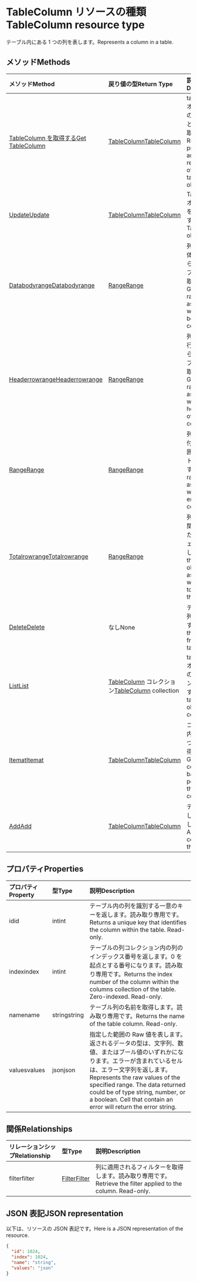 # <a name="tablecolumn-resource-type"></a><span data-ttu-id="c40b2-101">TableColumn リソースの種類</span><span class="sxs-lookup"><span data-stu-id="c40b2-101">TableColumn resource type</span></span>

<span data-ttu-id="c40b2-102">テーブル内にある 1 つの列を表します。</span><span class="sxs-lookup"><span data-stu-id="c40b2-102">Represents a column in a table.</span></span>


## <a name="methods"></a><span data-ttu-id="c40b2-103">メソッド</span><span class="sxs-lookup"><span data-stu-id="c40b2-103">Methods</span></span>

| <span data-ttu-id="c40b2-104">メソッド</span><span class="sxs-lookup"><span data-stu-id="c40b2-104">Method</span></span>           | <span data-ttu-id="c40b2-105">戻り値の型</span><span class="sxs-lookup"><span data-stu-id="c40b2-105">Return Type</span></span>    |<span data-ttu-id="c40b2-106">説明</span><span class="sxs-lookup"><span data-stu-id="c40b2-106">Description</span></span>|
|:---------------|:--------|:----------|
|[<span data-ttu-id="c40b2-107">TableColumn を取得する</span><span class="sxs-lookup"><span data-stu-id="c40b2-107">Get TableColumn</span></span>](../api/tablecolumn_get.md) | [<span data-ttu-id="c40b2-108">TableColumn</span><span class="sxs-lookup"><span data-stu-id="c40b2-108">TableColumn</span></span>](tablecolumn.md) |<span data-ttu-id="c40b2-109">tableColumn オブジェクトのプロパティと関係を読み取ります。</span><span class="sxs-lookup"><span data-stu-id="c40b2-109">Read properties and relationships of tableColumn object.</span></span>|
|[<span data-ttu-id="c40b2-110">Update</span><span class="sxs-lookup"><span data-stu-id="c40b2-110">Update</span></span>](../api/tablecolumn_update.md) | [<span data-ttu-id="c40b2-111">TableColumn</span><span class="sxs-lookup"><span data-stu-id="c40b2-111">TableColumn</span></span>](tablecolumn.md) |<span data-ttu-id="c40b2-112">TableColumn オブジェクトを更新します。</span><span class="sxs-lookup"><span data-stu-id="c40b2-112">Update TableColumn object.</span></span> |
|[<span data-ttu-id="c40b2-113">Databodyrange</span><span class="sxs-lookup"><span data-stu-id="c40b2-113">Databodyrange</span></span>](../api/tablecolumn_databodyrange.md)|[<span data-ttu-id="c40b2-114">Range</span><span class="sxs-lookup"><span data-stu-id="c40b2-114">Range</span></span>](range.md)|<span data-ttu-id="c40b2-115">列のデータ本体に関連付けられた範囲オブジェクトを取得します。</span><span class="sxs-lookup"><span data-stu-id="c40b2-115">Gets the range object associated with the data body of the column.</span></span>|
|[<span data-ttu-id="c40b2-116">Headerrowrange</span><span class="sxs-lookup"><span data-stu-id="c40b2-116">Headerrowrange</span></span>](../api/tablecolumn_headerrowrange.md)|[<span data-ttu-id="c40b2-117">Range</span><span class="sxs-lookup"><span data-stu-id="c40b2-117">Range</span></span>](range.md)|<span data-ttu-id="c40b2-118">列のヘッダー行に関連付けられた範囲オブジェクトを取得します。</span><span class="sxs-lookup"><span data-stu-id="c40b2-118">Gets the range object associated with the header row of the column.</span></span>|
|[<span data-ttu-id="c40b2-119">Range</span><span class="sxs-lookup"><span data-stu-id="c40b2-119">Range</span></span>](../api/tablecolumn_range.md)|[<span data-ttu-id="c40b2-120">Range</span><span class="sxs-lookup"><span data-stu-id="c40b2-120">Range</span></span>](range.md)|<span data-ttu-id="c40b2-121">列全体に関連付けられた範囲オブジェクトを取得します。</span><span class="sxs-lookup"><span data-stu-id="c40b2-121">Gets the range object associated with the entire column.</span></span>|
|[<span data-ttu-id="c40b2-122">Totalrowrange</span><span class="sxs-lookup"><span data-stu-id="c40b2-122">Totalrowrange</span></span>](../api/tablecolumn_totalrowrange.md)|[<span data-ttu-id="c40b2-123">Range</span><span class="sxs-lookup"><span data-stu-id="c40b2-123">Range</span></span>](range.md)|<span data-ttu-id="c40b2-124">列の集計行に関連付けられた範囲オブジェクトを取得します。</span><span class="sxs-lookup"><span data-stu-id="c40b2-124">Gets the range object associated with the totals row of the column.</span></span>|
|[<span data-ttu-id="c40b2-125">Delete</span><span class="sxs-lookup"><span data-stu-id="c40b2-125">Delete</span></span>](../api/tablecolumn_delete.md)|<span data-ttu-id="c40b2-126">なし</span><span class="sxs-lookup"><span data-stu-id="c40b2-126">None</span></span>|<span data-ttu-id="c40b2-127">テーブルから列を削除します。</span><span class="sxs-lookup"><span data-stu-id="c40b2-127">Deletes the column from the table.</span></span>|
|[<span data-ttu-id="c40b2-128">List</span><span class="sxs-lookup"><span data-stu-id="c40b2-128">List</span></span>](../api/tablecolumn_list.md) | <span data-ttu-id="c40b2-129">[TableColumn](tablecolumn.md) コレクション</span><span class="sxs-lookup"><span data-stu-id="c40b2-129">[TableColumn](tablecolumn.md) collection</span></span> |<span data-ttu-id="c40b2-130">tableColumn オブジェクトのコレクションを取得します。</span><span class="sxs-lookup"><span data-stu-id="c40b2-130">Get tableColumn object collection.</span></span> |
|[<span data-ttu-id="c40b2-131">Itemat</span><span class="sxs-lookup"><span data-stu-id="c40b2-131">Itemat</span></span>](../api/tablecolumncollection_itemat.md)|[<span data-ttu-id="c40b2-132">TableColumn</span><span class="sxs-lookup"><span data-stu-id="c40b2-132">TableColumn</span></span>](tablecolumn.md)|<span data-ttu-id="c40b2-133">コレクション内の位置に基づいて列を取得します。</span><span class="sxs-lookup"><span data-stu-id="c40b2-133">Gets a column based on its position in the collection.</span></span>|
|[<span data-ttu-id="c40b2-134">Add</span><span class="sxs-lookup"><span data-stu-id="c40b2-134">Add</span></span>](../api/tablecolumncollection_add.md)|[<span data-ttu-id="c40b2-135">TableColumn</span><span class="sxs-lookup"><span data-stu-id="c40b2-135">TableColumn</span></span>](tablecolumn.md)|<span data-ttu-id="c40b2-136">テーブルに新しい列を追加します。</span><span class="sxs-lookup"><span data-stu-id="c40b2-136">Adds a new column to the table.</span></span>|

## <a name="properties"></a><span data-ttu-id="c40b2-137">プロパティ</span><span class="sxs-lookup"><span data-stu-id="c40b2-137">Properties</span></span>
| <span data-ttu-id="c40b2-138">プロパティ</span><span class="sxs-lookup"><span data-stu-id="c40b2-138">Property</span></span>     | <span data-ttu-id="c40b2-139">型</span><span class="sxs-lookup"><span data-stu-id="c40b2-139">Type</span></span>   |<span data-ttu-id="c40b2-140">説明</span><span class="sxs-lookup"><span data-stu-id="c40b2-140">Description</span></span>|
|:---------------|:--------|:----------|
|<span data-ttu-id="c40b2-141">id</span><span class="sxs-lookup"><span data-stu-id="c40b2-141">id</span></span>|<span data-ttu-id="c40b2-142">int</span><span class="sxs-lookup"><span data-stu-id="c40b2-142">int</span></span>|<span data-ttu-id="c40b2-p101">テーブル内の列を識別する一意のキーを返します。読み取り専用です。</span><span class="sxs-lookup"><span data-stu-id="c40b2-p101">Returns a unique key that identifies the column within the table. Read-only.</span></span>|
|<span data-ttu-id="c40b2-145">index</span><span class="sxs-lookup"><span data-stu-id="c40b2-145">index</span></span>|<span data-ttu-id="c40b2-146">int</span><span class="sxs-lookup"><span data-stu-id="c40b2-146">int</span></span>|<span data-ttu-id="c40b2-p102">テーブルの列コレクション内の列のインデックス番号を返します。0 を起点とする番号になります。読み取り専用です。</span><span class="sxs-lookup"><span data-stu-id="c40b2-p102">Returns the index number of the column within the columns collection of the table. Zero-indexed. Read-only.</span></span>|
|<span data-ttu-id="c40b2-150">name</span><span class="sxs-lookup"><span data-stu-id="c40b2-150">name</span></span>|<span data-ttu-id="c40b2-151">string</span><span class="sxs-lookup"><span data-stu-id="c40b2-151">string</span></span>|<span data-ttu-id="c40b2-p103">テーブル列の名前を取得します。読み取り専用です。</span><span class="sxs-lookup"><span data-stu-id="c40b2-p103">Returns the name of the table column. Read-only.</span></span>|
|<span data-ttu-id="c40b2-154">values</span><span class="sxs-lookup"><span data-stu-id="c40b2-154">values</span></span>|<span data-ttu-id="c40b2-155">json</span><span class="sxs-lookup"><span data-stu-id="c40b2-155">json</span></span>|<span data-ttu-id="c40b2-p104">指定した範囲の Raw 値を表します。返されるデータの型は、文字列、数値、またはブール値のいずれかになります。エラーが含まれているセルは、エラー文字列を返します。</span><span class="sxs-lookup"><span data-stu-id="c40b2-p104">Represents the raw values of the specified range. The data returned could be of type string, number, or a boolean. Cell that contain an error will return the error string.</span></span>|

## <a name="relationships"></a><span data-ttu-id="c40b2-159">関係</span><span class="sxs-lookup"><span data-stu-id="c40b2-159">Relationships</span></span>
| <span data-ttu-id="c40b2-160">リレーションシップ</span><span class="sxs-lookup"><span data-stu-id="c40b2-160">Relationship</span></span> | <span data-ttu-id="c40b2-161">型</span><span class="sxs-lookup"><span data-stu-id="c40b2-161">Type</span></span>   |<span data-ttu-id="c40b2-162">説明</span><span class="sxs-lookup"><span data-stu-id="c40b2-162">Description</span></span>|
|:---------------|:--------|:----------|
|<span data-ttu-id="c40b2-163">filter</span><span class="sxs-lookup"><span data-stu-id="c40b2-163">filter</span></span>|[<span data-ttu-id="c40b2-164">Filter</span><span class="sxs-lookup"><span data-stu-id="c40b2-164">Filter</span></span>](filter.md)|<span data-ttu-id="c40b2-p105">列に適用されるフィルターを取得します。読み取り専用です。</span><span class="sxs-lookup"><span data-stu-id="c40b2-p105">Retrieve the filter applied to the column. Read-only.</span></span>|

## <a name="json-representation"></a><span data-ttu-id="c40b2-167">JSON 表記</span><span class="sxs-lookup"><span data-stu-id="c40b2-167">JSON representation</span></span>

<span data-ttu-id="c40b2-168">以下は、リソースの JSON 表記です。</span><span class="sxs-lookup"><span data-stu-id="c40b2-168">Here is a JSON representation of the resource.</span></span>

<!-- {
  "blockType": "resource",
  "optionalProperties": [

  ],
  "@odata.type": "microsoft.graph.tableColumn"
}-->

```json
{
  "id": 1024,
  "index": 1024,
  "name": "string",
  "values": "json"
}

```

<!-- uuid: 8fcb5dbc-d5aa-4681-8e31-b001d5168d79
2015-10-25 14:57:30 UTC -->
<!-- {
  "type": "#page.annotation",
  "description": "TableColumn resource",
  "keywords": "",
  "section": "documentation",
  "tocPath": ""
}-->
